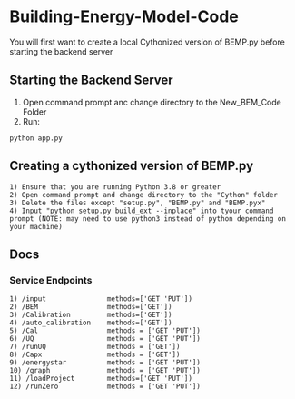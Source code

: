 # Building-Energy-Model-Code

You will first want to create a local Cythonized version of BEMP.py before starting the backend server

## Starting the Backend Server

1) Open command prompt anc change directory to the New_BEM_Code Folder
2) Run:
```
python app.py
```

## Creating a cythonized version of BEMP.py

    1) Ensure that you are running Python 3.8 or greater 
    2) Open command prompt and change directory to the "Cython" folder
    3) Delete the files except "setup.py", "BEMP.py" and "BEMP.pyx"
    4) Input "python setup.py build_ext --inplace" into tyour command prompt (NOTE: may need to use python3 instead of python depending on your machine)


## Docs

### Service Endpoints

    1) /input               methods=['GET 'PUT'])
    2) /BEM                 methods=['GET'])
    3) /Calibration         methods=['GET'])
    4) /auto_calibration    methods=['GET'])
    5) /Cal                 methods = ['GET 'PUT'])
    6) /UQ                  methods = ['GET 'PUT'])
    7) /runUQ               methods = ['GET'])
    8) /Capx                methods = ['GET'])
    9) /energystar          methods = ['GET 'PUT'])
    10) /graph              methods = ['GET 'PUT'])
    11) /loadProject        methods=['GET 'PUT'])
    12) /runZero            methods = ['GET 'PUT'])
